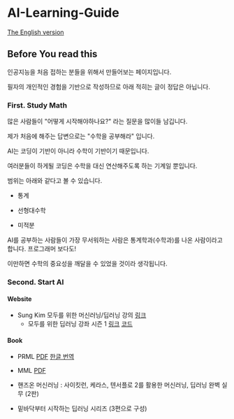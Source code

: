 # AI-Learning-Guide

[The English version](./English/README.md)

## Before You read this
인공지능을 처음 접하는 분들을 위해서 만들어보는 페이지입니다.

필자의 개인적인 경험을 기반으로 작성하므로 아래 적히는 글이 정답은 아닙니다.

### First. Study Math
많은 사람들이 "어떻게 시작해야하나요?" 라는 질문을 많이들 남깁니다.

제가 처음에 해주는 답변으로는 "수학을 공부해라" 입니다.

AI는 코딩이 기반이 아니라 수학이 기반이기 때문입니다.

여러분들이 하게될 코딩은 수학을 대신 연산해주도록 하는 기계일 뿐입니다.

범위는 아래와 같다고 볼 수 있습니다.

- 통계

- 선형대수학

- 미적분

AI를 공부하는 사람들이 가장 무서워하는 사람은 통계학과(수학과)를 나온 사람이라고 합니다. 프로그래머 보다도!

이만하면 수학의 중요성을 깨달을 수 있었을 것이라 생각됩니다.

### Second. Start AI
#### Website
- Sung Kim 모두를 위한 머신러닝/딥러닝 강의 [링크](http://hunkim.github.io/ml/)
	- 모두를 위한 딥러닝 강좌 시즌 1 [링크](https://youtube.com/playlist?list=PLlMkM4tgfjnLSOjrEJN31gZATbcj_MpUm) [코드](https://github.com/hunkim/DeepLearningZeroToAll)



#### Book
- PRML [PDF](https://www.microsoft.com/en-us/research/uploads/prod/2006/01/Bishop-Pattern-Recognition-and-Machine-Learning-2006.pdf) [한글 번역](http://norman3.github.io/prml/)

- MML [PDF](https://mml-book.github.io/) 

- 핸즈온 머신러닝 : 사이킷런, 케라스, 텐서플로 2를 활용한 머신러닝, 딥러닝 완벽 실무 (2판)

- 밑바닥부터 시작하는 딥러닝 시리즈 (3편으로 구성)